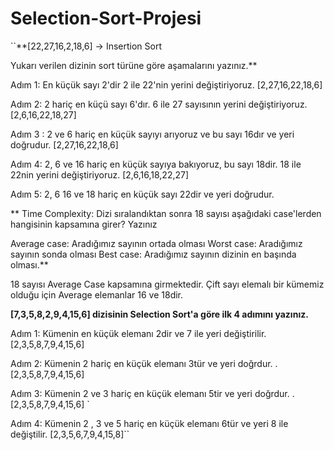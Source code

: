 # Selection-Sort-Projesi
``**[22,27,16,2,18,6] -> Insertion Sort

Yukarı verilen dizinin sort türüne göre aşamalarını yazınız.**

Adım 1: En küçük sayı 2'dir 2 ile 22'nin yerini değiştiriyoruz. [2,27,16,22,18,6]

Adım 2: 2 hariç en küçü sayı 6'dır. 6 ile 27 sayısının yerini değiştiriyoruz.  [2,6,16,22,18,27]

Adım 3 : 2 ve 6 hariç en küçük sayıyı arıyoruz ve bu sayı 16dır ve yeri doğrudur. [2,27,16,22,18,6]

Adım 4: 2, 6 ve 16 hariç en küçük sayıya bakıyoruz, bu sayı 18dir. 18 ile 22nin yerini değiştiriyoruz. [2,6,16,18,22,27]

Adım 5: 2, 6 16 ve 18 hariç en küçük sayı 22dir ve yeri doğrudur. 


** Time Complexity: Dizi sıralandıktan sonra 18 sayısı aşağıdaki case'lerden hangisinin kapsamına girer? Yazınız

Average case: Aradığımız sayının ortada olması
Worst case: Aradığımız sayının sonda olması
Best case: Aradığımız sayının dizinin en başında olması.**

18 sayısı Average Case kapsamına girmektedir. Çift sayı elemalı bir kümemiz olduğu için Average elemanlar 16 ve 18dir.

**[7,3,5,8,2,9,4,15,6] dizisinin Selection Sort'a göre ilk 4 adımını yazınız.**

Adım 1: Kümenin en küçük elemanı 2dir ve 7 ile yeri değiştirilir. [2,3,5,8,7,9,4,15,6] 

Adım 2: Kümenin 2 hariç en küçük elemanı 3tür ve yeri doğrdur. . [2,3,5,8,7,9,4,15,6]

Adım 3: Kümenin 2 ve 3 hariç en küçük elemanı 5tir ve yeri doğrdur. . [2,3,5,8,7,9,4,15,6] `

Adım 4: Kümenin 2 , 3 ve 5 hariç en küçük elemanı 6tür ve yeri 8 ile değiştilir. [2,3,5,6,7,9,4,15,8]``
